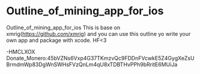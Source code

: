 # Outline_of_mining_app_for_ios
Outline_of_mining_app_for_ios
This is base on xmrig(https://github.com/xmrig) and you can use this outline yo write your own app and package with xcode.
HF<3

-HMCLXOX
Donate_Monero:45bVZNs6Vxp4G37TKmzvQc9FDDnFVcwkE5Z4GygXeZsUBrmdmWp83DgWnSWHsFVzQnLm4qU8xTDBTHvPPh9bRritE6MUiJa
